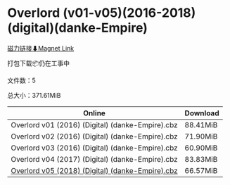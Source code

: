 # Overlord (v01-v05)(2016-2018)(digital)(danke-Empire)

[磁力链接⬇Magnet Link](magnet:?xt=urn:btih:2269468c8408b3b34e4cc7598de91963474b92cf&dn=Overlord%20%28v01-v05%29%282016-2018%29%28digital%29%28danke-Empire%29)

打包下载📦仍在工事中

文件数：5

总大小：371.61MiB

Online | Download
--- | ---
Overlord v01 (2016) (Digital) (danke-Empire).cbz | 88.41MiB
Overlord v02 (2016) (Digital) (danke-Empire).cbz | 71.90MiB
Overlord v03 (2016) (Digital) (danke-Empire).cbz | 60.90MiB
Overlord v04 (2017) (Digital) (danke-Empire).cbz | 83.83MiB
[Overlord v05 (2018) (Digital) (danke-Empire).cbz](https://github.com/alicewish/markdown/blob/master/comic/Overlord-v05-2018-Digital-danke-Empire-cbz.md) | 66.57MiB